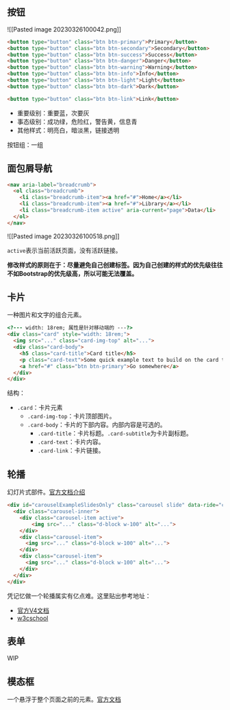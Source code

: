 
## 按钮

![[Pasted image 20230326100042.png]]

```html
<button type="button" class="btn btn-primary">Primary</button>
<button type="button" class="btn btn-secondary">Secondary</button>
<button type="button" class="btn btn-success">Success</button>
<button type="button" class="btn btn-danger">Danger</button>
<button type="button" class="btn btn-warning">Warning</button>
<button type="button" class="btn btn-info">Info</button>
<button type="button" class="btn btn-light">Light</button>
<button type="button" class="btn btn-dark">Dark</button>

<button type="button" class="btn btn-link">Link</button>
```

- 重要级别：重要蓝，次要灰
- 事态级别：成功绿，危险红，警告黄，信息青
- 其他样式：明亮白，暗淡黑，链接透明

按钮组：一组

## 面包屑导航

```html
<nav aria-label="breadcrumb">
  <ol class="breadcrumb">
    <li class="breadcrumb-item"><a href="#">Home</a></li>
    <li class="breadcrumb-item"><a href="#">Library</a></li>
    <li class="breadcrumb-item active" aria-current="page">Data</li>
  </ol>
</nav>
```

![[Pasted image 20230326100518.png]]

`active`表示当前活跃页面，没有活跃链接。

**修改样式的原则在于：尽量避免自己创建标签。因为自己创建的样式的优先级往往不如Bootstrap的优先级高，所以可能无法覆盖。**

## 卡片

一种图片和文字的组合元素。

```html
<?--- width: 18rem; 属性是针对移动端的 ---?>
<div class="card" style="width: 18rem;">
  <img src="..." class="card-img-top" alt="...">
  <div class="card-body">
    <h5 class="card-title">Card title</h5>
    <p class="card-text">Some quick example text to build on the card title and make up the bulk of the card's content.</p>
    <a href="#" class="btn btn-primary">Go somewhere</a>
  </div>
</div>
```

结构：
- `.card`：卡片元素
	- `.card-img-top`：卡片顶部图片。
	- `.card-body`：卡片的下部内容。内部内容是可选的。
		- `.card-title`：卡片标题。`.card-subtitle`为卡片副标题。
		- `.card-text`：卡片内容。
		- `.card-link`：卡片链接。

## 轮播

幻灯片式部件。[官方文档介绍](https://v4.bootcss.com/docs/components/carousel/) 

```html
<div id="carouselExampleSlidesOnly" class="carousel slide" data-ride="carousel">
  <div class="carousel-inner">
    <div class="carousel-item active">
        <img src="..." class="d-block w-100" alt="...">
    </div>
    <div class="carousel-item">
      <img src="..." class="d-block w-100" alt="...">
    </div>
    <div class="carousel-item">
      <img src="..." class="d-block w-100" alt="...">
    </div>
  </div>
</div>
```

凭记忆做一个轮播属实有亿点难。这里贴出参考地址：
- [官方V4文档](https://v4.bootcss.com/docs/components/carousel/)
- [w3cschool](https://www.w3school.com.cn/bootstrap5/bootstrap_carousel.asp)

## 表单

WIP

## 模态框

一个悬浮于整个页面之前的元素。[官方文档](https://v4.bootcss.com/docs/components/modal/)

